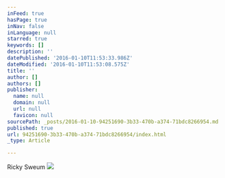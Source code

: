 ```yaml
---
inFeed: true
hasPage: true
inNav: false
inLanguage: null
starred: true
keywords: []
description: ''
datePublished: '2016-01-10T11:53:33.986Z'
dateModified: '2016-01-10T11:53:08.575Z'
title: ''
author: []
authors: []
publisher:
  name: null
  domain: null
  url: null
  favicon: null
sourcePath: _posts/2016-01-10-94251690-3b33-470b-a374-71bdc8266954.md
published: true
url: 94251690-3b33-470b-a374-71bdc8266954/index.html
_type: Article

---
```

Ricky Sweum
![](https://the-grid-user-content.s3-us-west-2.amazonaws.com/f739ec2e-b833-4a9a-8035-de039f806bce.jpg)